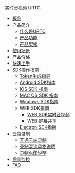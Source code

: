 <div class="sidebar_title icon__urtc"> 实时音视频 URTC</div>

* [概览](video/urtc/overview)
* 产品简介
    * [什么是URTC](video/urtc/introduction/concept)
    * [产品功能](video/urtc/introduction/functions)
    * [产品架构](video/urtc/introduction/structure)
* [使用场景](video/urtc/scenario)
* [产品价格](video/urtc/price)
* [快速上手](video/urtc/quick)
* SDK操作指南
    * [Token生成指导](video/urtc/sdk/token)
    * [Android SDK指南](video/urtc/sdk/android)
    * [IOS SDK 指南](video/urtc/sdk/ios)
    * [MAC OS SDK 指南](video/urtc/sdk/macos)
    * [Windows SDK指南](video/urtc/sdk/windows)
    * WEB SDK指南      
      * [WEB SDK实时音视频](video/urtc/sdk/web/websdk)    
      * [WEB 屏幕共享](video/urtc/sdk/web/webscreenshare)
    * [Electron SDK指南](video/urtc/sdk/electron)
* 云端录制
    * [开通云端录制](video/urtc/cloudRecord/openRecord)  
    * [录制混流风格说明](video/urtc/cloudRecord/RecordLaylout)  
    * [录制水印说明](video/urtc/cloudRecord/RecordWatermark)  
* [质量监控](video/urtc/quality/qualityDocs.md)
* [FAQ](video/urtc/faq)
    
    
   
   
    
        

